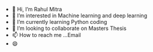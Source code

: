 - 👋 Hi, I’m Rahul Mitra 
- 👀 I’m interested in Machine learning and deep learning 
- 🌱 I’m currently learning Python coding 
- 💞️ I’m looking to collaborate on Masters Thesis 
- 📫 How to reach me ...Email
- 😄 
<!---
raehul03/raehul03 is a ✨ special ✨ repository because its `README.md` (this file) appears on your GitHub profile.
You can click the Preview link to take a look at your changes.
--->
